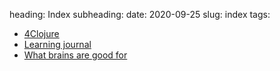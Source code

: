 heading: Index
subheading: 
date: 2020-09-25
slug: index
tags:

- [4Clojure](/4clojure)
- [Learning journal](/learning-journal)
- [What brains are good for](/what-brains-are-good-for)
